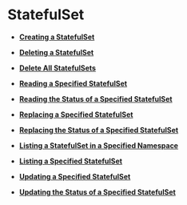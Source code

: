 # StatefulSet<a name="cce_02_0144"></a>

-   **[Creating a StatefulSet](creating-a-statefulset.md)**  

-   **[Deleting a StatefulSet](deleting-a-statefulset.md)**  

-   **[Delete All StatefulSets](delete-all-statefulsets.md)**  

-   **[Reading a Specified StatefulSet](reading-a-specified-statefulset.md)**  

-   **[Reading the Status of a Specified StatefulSet](reading-the-status-of-a-specified-statefulset.md)**  

-   **[Replacing a Specified StatefulSet](replacing-a-specified-statefulset.md)**  

-   **[Replacing the Status of a Specified StatefulSet](replacing-the-status-of-a-specified-statefulset.md)**  

-   **[Listing a StatefulSet in a Specified Namespace](listing-a-statefulset-in-a-specified-namespace.md)**  

-   **[Listing a Specified StatefulSet](listing-a-specified-statefulset.md)**  

-   **[Updating a Specified StatefulSet](updating-a-specified-statefulset.md)**  

-   **[Updating the Status of a Specified StatefulSet](updating-the-status-of-a-specified-statefulset.md)**  


